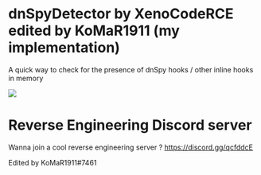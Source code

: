 # dnSpyDetector by XenoCodeRCE edited by KoMaR1911 (my implementation)
A quick way to check for the presence of dnSpy hooks / other inline hooks in memory

![](https://i.imgur.com/pxkFlg0.png)

# Reverse Engineering Discord server
Wanna join a cool reverse engineering server ? https://discord.gg/qcfddcE

Edited by KoMaR1911#7461
